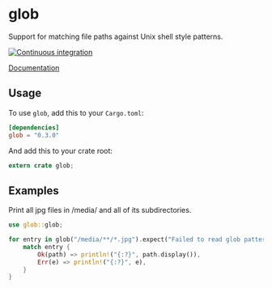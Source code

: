 glob
====

Support for matching file paths against Unix shell style patterns.

[![Continuous integration](https://github.com/rust-lang/glob/actions/workflows/rust.yml/badge.svg)](https://github.com/rust-lang/glob/actions/workflows/rust.yml)

[Documentation](https://docs.rs/glob)

## Usage

To use `glob`, add this to your `Cargo.toml`:

```toml
[dependencies]
glob = "0.3.0"
```

And add this to your crate root:

```rust
extern crate glob;
```

## Examples

Print all jpg files in /media/ and all of its subdirectories.

```rust
use glob::glob;

for entry in glob("/media/**/*.jpg").expect("Failed to read glob pattern") {
    match entry {
        Ok(path) => println!("{:?}", path.display()),
        Err(e) => println!("{:?}", e),
    }
}
```
